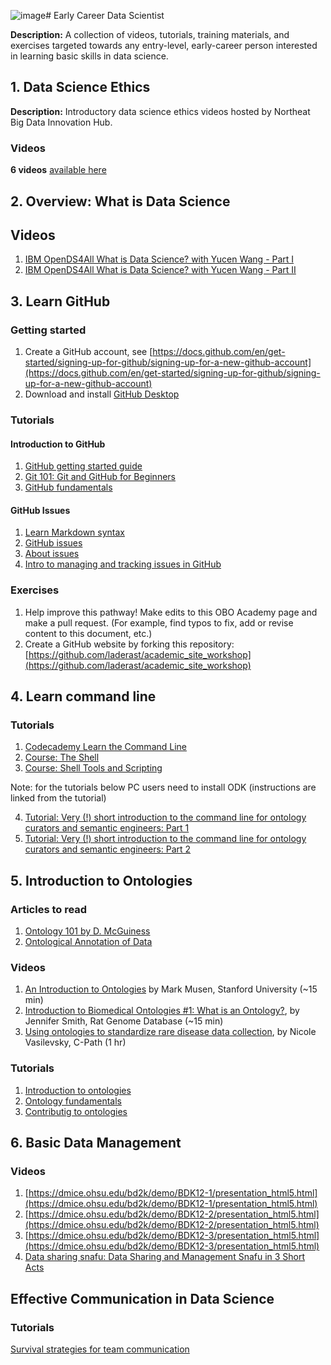 ![image](https://github.com/OBOAcademy/obook/assets/6722114/7402dfc7-d6ba-4ff1-aad6-40b595a3dc8c)# Early Career Data Scientist

**Description:** A collection of videos, tutorials, training materials, and exercises targeted towards any entry-level, early-career person interested in learning basic skills in data science.

## 1. Data Science Ethics

**Description:** Introductory data science ethics videos hosted by Northeat Big Data Innovation Hub.

### Videos

**6 videos** [available here](https://nebigdatahub.org/nsdc/nsdc-video-library/#data-ethics)

## 2. Overview: What is Data Science

## Videos 

1. [IBM OpenDS4All What is Data Science? with Yucen Wang - Part I](https://www.youtube.com/watch?v=BLgjJvPAaqc&list=PLNs9ZO9jGtUBLCoyYNmRqz8FM3aUdJ6xD)  
2. [IBM OpenDS4All What is Data Science? with Yucen Wang - Part II](https://www.youtube.com/watch?v=OderbEVWDDU&list=PLNs9ZO9jGtUBLCoyYNmRqz8FM3aUdJ6xD&index=3)  

## 3. Learn GitHub

### Getting started

1. Create a GitHub account, see [https://docs.github.com/en/get-started/signing-up-for-github/signing-up-for-a-new-github-account](https://docs.github.com/en/get-started/signing-up-for-github/signing-up-for-a-new-github-account)
2. Download and install [GitHub Desktop](https://desktop.github.com/)

### Tutorials

#### Introduction to GitHub  

1. [GitHub getting started guide](https://docs.github.com/en/get-started/quickstart/hello-world)
2. [Git 101: Git and GitHub for Beginners](https://www.slideshare.net/HubSpot/git-101-git-and-github-for-beginners)
1. [GitHub fundamentals](https://oboacademy.github.io/obook/tutorial/github-fundamentals/)

#### GitHub Issues
1. [Learn Markdown syntax](https://docs.github.com/en/get-started/writing-on-github/getting-started-with-writing-and-formatting-on-github/basic-writing-and-formatting-syntax)
1. [GitHub issues](https://oboacademy.github.io/obook/tutorial/github-issues/)
1. [About issues](https://docs.github.com/en/issues/tracking-your-work-with-issues/about-issues)
1. [Intro to managing and tracking issues in GitHub](https://data2health.github.io/mtip-tutorial/lessons/Lesson6.html)

### Exercises

1. Help improve this pathway! Make edits to this OBO Academy page and make a pull request. (For example, find typos to fix, add or revise content to this document, etc.)
2. Create a GitHub website by forking this repository: [https://github.com/laderast/academic_site_workshop](https://github.com/laderast/academic_site_workshop)

## 4. Learn command line

### Tutorials

1. [Codecademy Learn the Command Line](https://www.codecademy.com/learn/learn-the-command-line)
2. [Course: The Shell](https://missing.csail.mit.edu/2020/course-shell/)
3. [Course: Shell Tools and Scripting](https://missing.csail.mit.edu/2020/shell-tools/)

Note: for the tutorials below PC users need to install ODK (instructions are linked from the tutorial)   

4. [Tutorial: Very (!) short introduction to the command line for ontology curators and semantic engineers: Part 1](https://oboacademy.github.io/obook/tutorial/intro-cli-1/)
5. [Tutorial: Very (!) short introduction to the command line for ontology curators and semantic engineers: Part 2](https://oboacademy.github.io/obook/tutorial/intro-cli-2/)

## 5. Introduction to Ontologies

### Articles to read  

1. [Ontology 101 by D. McGuiness](https://protege.stanford.edu/publications/ontology_development/ontology101-noy-mcguinness.html)
2. [Ontological Annotation of Data](https://ontogenesis.knowledgeblog.org/50/)

### Videos  

1. [An Introduction to Ontologies](https://www.youtube.com/watch?v=PrLY3Gzj6w4) by Mark Musen, Stanford University (~15 min)
2. [Introduction to Biomedical Ontologies #1:  What is an Ontology?](https://www.youtube.com/watch?v=3EUaurjK7u8), by Jennifer Smith, Rat Genome Database (~15 min)
3. [Using ontologies to standardize rare disease data collection](https://www.youtube.com/watch?v=vinZvwXqd_k), by Nicole Vasilevsky, C-Path (1 hr)

### Tutorials

1. [Introduction to ontologies](https://oboacademy.github.io/obook/explanation/intro-to-ontologies/)
2. [Ontology fundamentals](https://oboacademy.github.io/obook/lesson/ontology-fundamentals/)
3. [Contributig to ontologies](https://oboacademy.github.io/obook/lesson/contributing-to-obo-ontologies/)

## 6. Basic Data Management

### Videos 

1. [https://dmice.ohsu.edu/bd2k/demo/BDK12-1/presentation_html5.html](https://dmice.ohsu.edu/bd2k/demo/BDK12-1/presentation_html5.html)
2. [https://dmice.ohsu.edu/bd2k/demo/BDK12-2/presentation_html5.html](https://dmice.ohsu.edu/bd2k/demo/BDK12-2/presentation_html5.html)
3. [https://dmice.ohsu.edu/bd2k/demo/BDK12-3/presentation_html5.html](https://dmice.ohsu.edu/bd2k/demo/BDK12-3/presentation_html5.html)
4. [Data sharing snafu: Data Sharing and Management Snafu in 3 Short Acts](https://github.com/OBOAcademy/obook/assets/6722114/49eed749-c4bd-427c-8db9-9e2334348cee)




## Effective Communication in Data Science

### Tutorials 

[Survival strategies for team communication](https://data2health.github.io/mtip-tutorial/lessons/Lesson4.html)
